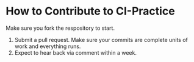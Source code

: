 How to Contribute to CI-Practice
================================
Make sure you fork the respository to start. 


1. Submit a pull request. Make sure your commits are complete units of work and everything runs. 
2. Expect to hear back via comment within a week.
